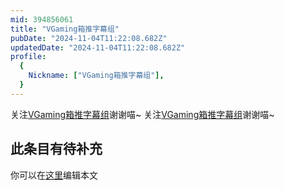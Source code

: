 ```yaml
---
mid: 394856061
title: "VGaming箱推字幕组"
pubDate: "2024-11-04T11:22:08.682Z"
updatedDate: "2024-11-04T11:22:08.682Z"
profile:
  {
    Nickname: ["VGaming箱推字幕组"],
  }
---
```


关注[VGaming箱推字幕组](https://space.bilibili.com/394856061)谢谢喵~ 关注[VGaming箱推字幕组](https://space.bilibili.com/394856061)谢谢喵~

## 此条目有待补充
你可以在[这里](https://github.com/Yuhanawa/VTuber.ICU/edit/master/src/content/v/VGaming箱推字幕组/index.md)编辑本文
